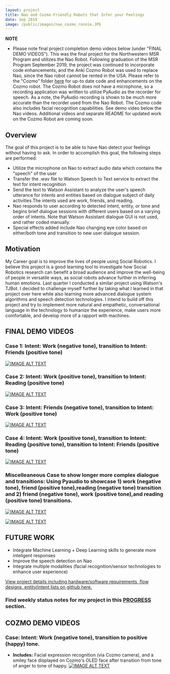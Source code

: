 ```yaml
---
layout: project
title: Nao and Cozmo-Friendly Robots that Infer your Feelings
date: Sep 2019
image: /public/images/nao_cozmo_ronnie.JPG
---
```


**NOTE** 

  * Please note final project completion demo videos below (under "FINAL DEMO VIDEOS"). This was the final project for the Northwestern MSR Program and utilizes the Nao Robot. Following graduation of the MSR Program September 2019, the project was continued to incorporate code enhancements, and the Anki Cozmo Robot was used to replace Nao, since the Nao robot cannot be rented in the USA. Please refer to the "Cozmo" folder [here](https://github.com/vnoelifant/msr-final-nao/tree/master/cozmo) for up-to date code and enhancements on the Cozmo robot. The Cozmo Robot does not have a microphone, so a recording application was written to utilize PyAudio as the recorder for speech. As a note, the PyAudio recording is shown to be much more accurate than the recorder used from the Nao Robot. The Cozmo code also includes facial recognition capabilities. See demo video below the Nao videos. Additional videos and separate README for updated work on the Cozmo Robot are coming soon. 

## Overview

The goal of this project is to be able to have Nao detect your feelings without having to ask. 
In order to accomplish this goal, the following steps are performed:
  
  * Utilize the microphone on Nao to extract audio data which contains the "speech" of the user
  * Transfer the .wav file to Watson Speech to Text service to extract the text for intent recognition
  * Send the text to Watson Assistant to analyze the user's speech utterance for intents and entities based on dialogue subject of daily activities.The intents used are work, friends, and reading. 
  * Nao responds to user according to detected intent, entity, or tone and begins brief dialogue sessions with different users based on a varying order of intents. Note that Watson Assistant dialogue GUI is not used, and rather coded manually. 
  * Special effects added include Nao changing eye color based on either/both tone and transition to new user dialogue session. 

## Motivation
My Career goal is to improve the lives of people using Social Robotics. I believe this project is a good learning tool to investigate how Social Robotics research can benefit a broad audience and improve the well-being of people in versatile ways, as social robots advance further in inferring human emotions. Last quarter I conducted a similar project using Watson's TJBot. I decided to challenge myself further by taking what I learned in that project over here while also learning more advanced dialogue system algorithms and speech detection technologies. I intend to build off this project and try to implement more natural and empathetic, conversational language in the technology to humanize the experience, make users more comfortable, and develop more of a rapport with machines.  

## FINAL DEMO VIDEOS

### Case 1: Intent: Work (negative tone), transition to Intent: Friends (positive tone)
[![IMAGE ALT TEXT](http://img.youtube.com/vi/xur_3fSBAt4/0.jpg)](http://www.youtube.com/watch?v=xur_3fSBAt4 "Nao Daily Activities -2")


### Case 2: Intent: Work (positive tone), transition to Intent: Reading (positive tone)
[![IMAGE ALT TEXT](http://img.youtube.com/vi/66jmLR8TOP4/0.jpg)](http://www.youtube.com/watch?v=66jmLR8TOP4 "Nao Daily Activities -4")

### Case 3: Intent: Friends (negative tone), transition to Intent: Work (positive tone)
[![IMAGE ALT TEXT](http://img.youtube.com/vi/H-bDew_o_LY/0.jpg)](http://www.youtube.com/watch?v=H-bDew_o_LY "Nao Daily Activities -1")

### Case 4: Intent: Work (positive tone), transition to Intent: Reading (positive tone), transition to Intent: Friends (positive tone)
[![IMAGE ALT TEXT](http://img.youtube.com/vi/WCAvr4k9p5Q/0.jpg)](http://www.youtube.com/watch?v=WCAvr4k9p5Q "Nao Daily Activities -3")

### Miscelleaneous Case to show longer more complex dialogue and transitions: Using Pyaudio to showcase 1) work (negative tone), friend (positive tone),reading (negative tone) transition and 2) friend (negative tone), work (positive tone),and reading (positive tone) transitions. 

[![IMAGE ALT TEXT](http://img.youtube.com/vi/k_6R5DoCLJY/0.jpg)](http://www.youtube.com/watch?v=k_6R5DoCLJY "Pyaudio version")

[![IMAGE ALT TEXT](http://img.youtube.com/vi/wk5cIakvZYg/0.jpg)](http://www.youtube.com/watch?v=wk5cIakvZYg "Pyaudio version")




## FUTURE WORK
  * Integrate Machine Learning + Deep Learning skills to generate more inteligent responses
  * Improve the speech detection on Nao
  * Integrate multiple modalities (facial recognition/sensor technologies to enhance user experience)


 [View project details including hardware/software requirements, flow designs, entity/intent lists on github here.](https://github.com/vnoelifant/msr-final-nao)

### Find weekly status notes for my project in this [PROGRESS](https://github.com/vnoelifant/msr-final-nao/blob/master/PROGRESS.md) section.

## COZMO DEMO VIDEOS

### Case: Intent: Work (negative tone), transition to positive (happy) tone.
  * **Includes:** Facial expression recognition (via Cozmo camera), and a smiley face displayed on Cozmo's OLED face after transition from tone of anger to tone of happy. 
[![IMAGE ALT TEXT](http://img.youtube.com/vi/6msKXdSxIA0/0.jpg)](http://www.youtube.com/watch?v=6msKXdSxIA0 "Cozmo Detects happy face")








 



